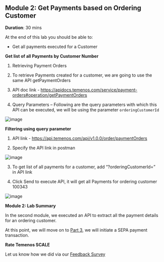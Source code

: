 ## Module 2: Get Payments based on Ordering Customer

**Duration**: 30 mins

At the end of this lab you should be able to:
- Get all payments executed for a Customer

**Get list of all Payments by Customer Number**
1. Retrieving Payment Orders

2. To retrieve Payments created for a customer, we are going to use the same API getPaymentOrders

3. API doc link - https://apidocs.temenos.com/service/payment-orders#operation/getPaymentOrders

4. Query Parameters – Following are the query parameters with which this API can be executed, we will be using the parameter `orderingCustomerId`

![image](https://github.com/temenos/SCALE2020/blob/main/Lab%202%20-%20Payments%20Experience/images/image011.png)

**Filtering using query parameter**

1. API link - https://api.temenos.com/api/v1.0.0/order/paymentOrders

2. Specify the API link in postman

![image](https://github.com/temenos/SCALE2020/blob/main/Lab%202%20-%20Payments%20Experience/images/image005.png)

3. To get list of all payments for a customer, add “?orderingCustomerId=<CustomerID>” in API link 
 
4. Click Send to execute API, it will get all Payments for ordering customer 100343

![image](https://github.com/temenos/SCALE2020/blob/main/Lab%202%20-%20Payments%20Experience/images/image009.png)

**Module 2: Lab Summary**

In the second module, we executed an API to extract all the payment details for an ordering customer.

At this point, we will move on to [Part 3](), we will initiate a SEPA payment transaction.

**Rate Temenos SCALE**

Let us know how we did via our [Feedback Survey]()